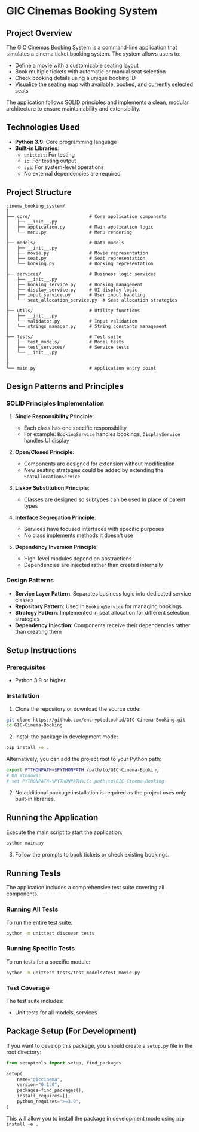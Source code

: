 # GIC Cinemas Booking System

## Project Overview

The GIC Cinemas Booking System is a command-line application that simulates a cinema ticket booking system. The system allows users to:

- Define a movie with a customizable seating layout
- Book multiple tickets with automatic or manual seat selection
- Check booking details using a unique booking ID
- Visualize the seating map with available, booked, and currently selected seats

The application follows SOLID principles and implements a clean, modular architecture to ensure maintainability and extensibility.

## Technologies Used

- **Python 3.9**: Core programming language
- **Built-in Libraries**:
  - `unittest`: For testing
  - `io`: For testing output
  - `sys`: For system-level operations
  - No external dependencies are required

## Project Structure

```
cinema_booking_system/
│
├── core/                      # Core application components
│   ├── __init__.py
│   ├── application.py         # Main application logic
│   └── menu.py                # Menu rendering
│
├── models/                    # Data models
│   ├── __init__.py
│   ├── movie.py               # Movie representation
│   ├── seat.py                # Seat representation
│   └── booking.py             # Booking representation
│
├── services/                  # Business logic services
│   ├── __init__.py
│   ├── booking_service.py     # Booking management
│   ├── display_service.py     # UI display logic
│   ├── input_service.py       # User input handling
│   └── seat_allocation_service.py  # Seat allocation strategies
│
├── utils/                     # Utility functions
│   ├── __init__.py
│   └── validator.py           # Input validation
│   └── strings_manager.py     # String constants management
│
├── tests/                     # Test suite
│   ├── test_models/           # Model tests
│   ├── test_services/         # Service tests 
│   └── __init__.py
│
├
└── main.py                    # Application entry point
```

## Design Patterns and Principles

### SOLID Principles Implementation

1. **Single Responsibility Principle**:
   - Each class has one specific responsibility
   - For example: `BookingService` handles bookings, `DisplayService` handles UI display

2. **Open/Closed Principle**:
   - Components are designed for extension without modification
   - New seating strategies could be added by extending the `SeatAllocationService`

3. **Liskov Substitution Principle**:
   - Classes are designed so subtypes can be used in place of parent types

4. **Interface Segregation Principle**:
   - Services have focused interfaces with specific purposes
   - No class implements methods it doesn't use

5. **Dependency Inversion Principle**:
   - High-level modules depend on abstractions
   - Dependencies are injected rather than created internally

### Design Patterns

- **Service Layer Pattern**: Separates business logic into dedicated service classes
- **Repository Pattern**: Used in `BookingService` for managing bookings
- **Strategy Pattern**: Implemented in seat allocation for different selection strategies
- **Dependency Injection**: Components receive their dependencies rather than creating them

## Setup Instructions

### Prerequisites

- Python 3.9 or higher

### Installation

1. Clone the repository or download the source code:

```bash
git clone https://github.com/encryptedtouhid/GIC-Cinema-Booking.git
cd GIC-Cinema-Booking
```

2. Install the package in development mode:

```bash
pip install -e .
```

Alternatively, you can add the project root to your Python path:

```bash
export PYTHONPATH=$PYTHONPATH:/path/to/GIC-Cinema-Booking
# On Windows:
# set PYTHONPATH=%PYTHONPATH%;C:\path\to\GIC-Cinema-Booking
```


2. No additional package installation is required as the project uses only built-in libraries.

## Running the Application

Execute the main script to start the application:

```bash
python main.py
```

3. Follow the prompts to book tickets or check existing bookings.

## Running Tests

The application includes a comprehensive test suite covering all components.

### Running All Tests

To run the entire test suite:

```bash
python -m unittest discover tests
```

### Running Specific Tests

To run tests for a specific module:

```bash
python -m unittest tests/test_models/test_movie.py
```


### Test Coverage

The test suite includes:
- Unit tests for all models, services



## Package Setup (For Development)

If you want to develop this package, you should create a `setup.py` file in the root directory:

```python
from setuptools import setup, find_packages

setup(
    name="giccinema",
    version="0.1.0",
    packages=find_packages(),
    install_requires=[],
    python_requires=">=3.9",
)
```
This will allow you to install the package in development mode using `pip install -e .`
